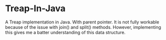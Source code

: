 # Treap-In-Java
A Treap implementation in Java. With parent pointer.
It is not fully workable because of the issue with join() and split() methods. However, implementing this gives me a batter understanding of this data structure.
